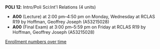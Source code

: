 **POLI 12**: Intro/Poli Sci:Int'l Relations (4 units)

- **A00** (Lecture) at 2:00 pm–4:50 pm on Monday, Wednesday at RCLAS R19 by Hoffman, Geoffrey Joseph (A53215028)
- **A00** (Final Exam) at 3:00 pm–5:59 pm on Friday at RCLAS R19 by Hoffman, Geoffrey Joseph (A53215028)

[Enrollment numbers over time](./POLI12.tsv)
